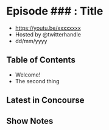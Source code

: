 # Episode ### : Title
- https://youtu.be/xxxxxxxx
- Hosted by @twitterhandle
- dd/mm/yyyy

## Table of Contents

- Welcome!
- The second thing

## Latest in Concourse


## Show Notes


